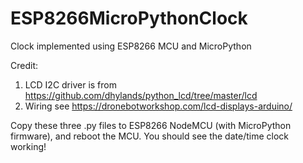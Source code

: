 # ESP8266MicroPythonClock
Clock implemented using ESP8266 MCU and MicroPython

Credit: 
1. LCD I2C driver is from https://github.com/dhylands/python_lcd/tree/master/lcd
2. Wiring see https://dronebotworkshop.com/lcd-displays-arduino/

Copy these three .py files to ESP8266 NodeMCU (with MicroPython firmware), and reboot the MCU. You should see the date/time clock working!
